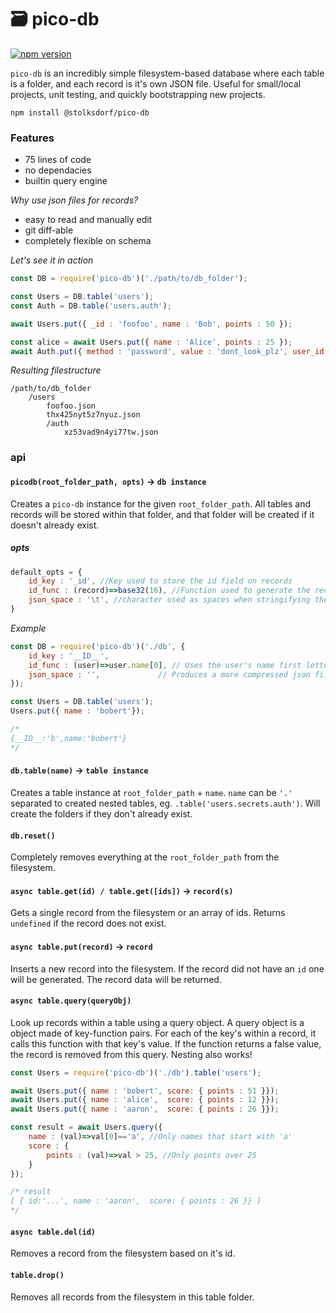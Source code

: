 # 🗃 pico-db

[![npm version](https://badge.fury.io/js/pico-db.svg)](https://badge.fury.io/js/pico-db)

`pico-db` is an incredibly simple filesystem-based database where each table is a folder, and each record is it's own JSON file. Useful for small/local projects, unit testing, and quickly bootstrapping new projects.


`npm install @stolksdorf/pico-db`


### Features
- 75 lines of code
- no dependacies
- builtin query engine


*Why use json files for records?*
- easy to read and manually edit
- git diff-able
- completely flexible on schema



*Let's see it in action*
```js
const DB = require('pico-db')('./path/to/db_folder');

const Users = DB.table('users');
const Auth = DB.table('users.auth');

await Users.put({ _id : 'foofoo', name : 'Bob', points : 50 });

const alice = await Users.put({ name : 'Alice', points : 25 });
await Auth.put({ method : 'password', value : 'dont_look_plz', user_id : alice._id});
```


_Resulting filestructure_
```
/path/to/db_folder
	/users
		foofoo.json
		thx425nyt5z7nyuz.json
		/auth
			xz53vad9n4yi77tw.json
```


### api

#### `picodb(root_folder_path, opts)` -> `db instance`

Creates a `pico-db` instance for the given `root_folder_path`. All tables and records will be stored within that folder, and that folder will be created if it doesn't already exist.

##### opts
```js
default_opts = {
	id_key : '_id', //Key used to store the id field on records
	id_func : (record)=>base32(16), //Function used to generate the record ids. Can use a hash of the record data if you want
	json_space : '\t', //character used as spaces when stringifying the record JSON. Use '' for compressed JSON
}
```
*Example*
```js
const DB = require('pico-db')('./db', {
	id_key : '__ID__',
	id_func : (user)=>user.name[0], // Uses the user's name first letter as it's id (probably not a good idea)
	json_space : '',             // Produces a more compressed json file
});

const Users = DB.table('users');
Users.put({ name : 'bobert'});

/*
{__ID__:'b',name:'bobert'}
*/


```


#### `db.table(name)` -> `table instance`

Creates a table instance at `root_folder_path` + `name`. `name` can be `'.'` separated to created nested tables, eg. `.table('users.secrets.auth')`. Will create the folders if they don't already exist.


#### `db.reset()`

Completely removes everything at the `root_folder_path` from the filesystem.


#### `async table.get(id) / table.get([ids])` -> `record(s)`

Gets a single record from the filesystem or an array of ids. Returns `undefined` if the record does not exist.


#### `async table.put(record)` -> `record`

Inserts a new record into the filesystem. If the record did not have an `id` one will be generated. The record data will be returned.

#### `async table.query(queryObj)`

Look up records within a table using a query object. A query object is a object made of key-function pairs. For each of the key's within a record, it calls this function with that key's value. If the function returns a false value, the record is removed from this query. Nesting also works!


```js
const Users = require('pico-db')('./db').table('users');

await Users.put({ name : 'bobert', score: { points : 51 }});
await Users.put({ name : 'alice',  score: { points : 12 }});
await Users.put({ name : 'aaron',  score: { points : 26 }});

const result = await Users.query({
	name : (val)=>val[0]=='a', //Only names that start with 'a'
	score : {
		points : (val)=>val > 25, //Only points over 25
	}
});

/* result
[ { id:'...', name : 'aaron',  score: { points : 26 }} ]
*/
```


#### `async table.del(id)`

Removes a record from the filesystem based on it's id.

#### `table.drop()`

Removes all records from the filesystem in this table folder.

